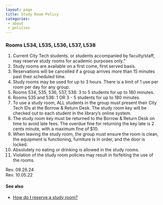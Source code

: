```yaml
---
layout: page
title: Study Room Policy
categories: 
 - about
 - policies
---
```

<h3>Rooms L534, L535, L536, L537, L538</h3>
<ol>
<li>Current City Tech students, or students accompanied by faculty/staff, may reserve study rooms for academic purposes only.”</li>
<li>Study rooms are available on a first come, first served basis.</li>
<li>Reservations will be cancelled if a group arrives more than 15 minutes past their scheduled time.</li>
<li>Study rooms may be used for up to 3 hours. There is a limit of 1 use per room per day for any group.</li>
<li>Rooms 534, 535, 536, 537, 538: 3 to 5 students for up to 180 minutes.</li>
<li>Rooms 535 and 536: 1 OR 3 - 5 students for up to 180 minutes.</li>
<li>To use a study room, ALL students in the group must present their City Tech IDs at the Borrow & Return Desk. The study room key will be checked out to each student in the library’s online system.</li>
<li>The study room key must be returned to the Borrow & Return Desk on time to avoid late fees. The overdue fine for returning the key late is 2 cents minute, with a maximum fine of $10.</li>
<li>When leaving the study room, the group must ensure the room is clean, the equipment is functioning, furniture is in order, and the door is locked.</li>
<li>Absolutely no eating or drinking is allowed in the study rooms.</li>
 <li>Violation of the study room policies may result in forfeiting the use of the rooms.</li>
</ol>
<p>Rev. 09.26.24<br>
 Rev. 10.05.22</p>
<h4>See also</h4>
<ul>
<li><a href="https://libanswers.citytech.cuny.edu/how/faq/378860">How do I reserve a study room?</a></li>
</ul>
